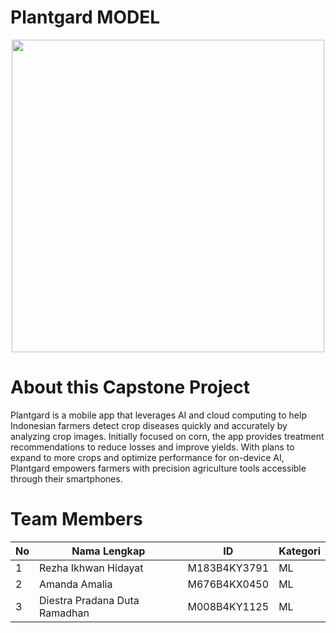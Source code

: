 # Plantgard MODEL

<p align="center"> <img src="https://cdn.discordapp.com/attachments/1171704980990873640/1316984896090017922/Plantgard_Logo.png?ex=675d0943&is=675bb7c3&hm=89bc3ea1908299be95a69ec8d990cb042309f6916e53f4d94154b0c7836a859f&" width="500" height="500"/> </p>

# About this Capstone Project
Plantgard is a mobile app that leverages AI and cloud computing to help Indonesian farmers detect crop diseases quickly and accurately by analyzing crop images. Initially focused on corn, the app provides treatment recommendations to reduce losses and improve yields. With plans to expand to more crops and optimize performance for on-device AI, Plantgard empowers farmers with precision agriculture tools accessible through their smartphones.


# Team Members

| No  | Nama Lengkap                            | ID           | Kategori |
|-----|-----------------------------------------|--------------|----------|
| 1   | Rezha Ikhwan Hidayat                   | M183B4KY3791 | ML       |
| 2   | Amanda Amalia                          | M676B4KX0450 | ML       |
| 3   | Diestra Pradana Duta Ramadhan          | M008B4KY1125 | ML       |



